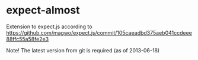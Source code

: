 expect-almost
=====================

Extension to expect.js according to https://github.com/magwo/expect.js/commit/105caeadbd375aeb041ccdeee88ffc55a58fe2e3

Note! The latest version from git is required (as of 2013-06-18)
